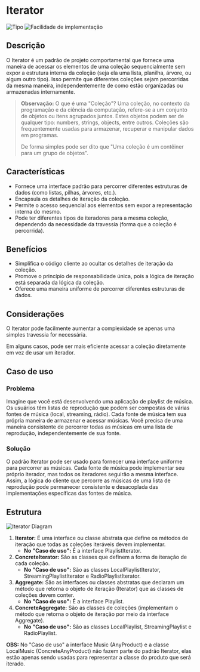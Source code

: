# Iterator

![Tipo](https://img.shields.io/badge/Tipo-Comportamental-informational)
![Facilidade de implementação](https://img.shields.io/badge/Facilidade%20de%20implementação-★★★★☆-yellow)

## Descrição

O Iterator é um padrão de projeto comportamental que fornece uma maneira de acessar os elementos de uma coleção sequencialmente sem expor a estrutura interna da coleção (seja ela uma lista, planilha, árvore, ou algum outro tipo). Isso permite que diferentes coleções sejam percorridas da mesma maneira, independentemente de como estão organizadas ou armazenadas internamente.

> **Observação:** O que é uma "Coleção"?
> Uma coleção, no contexto da programação e da ciência da computação, refere-se a um conjunto de objetos ou itens agrupados juntos. Estes objetos podem ser de qualquer tipo: numbers, strings, objects, entre outros. Coleções são frequentemente usadas para armazenar, recuperar e manipular dados em programas.
>
> De forma simples pode ser dito que "Uma coleção é um contêiner para um grupo de objetos".

## Características

* Fornece uma interface padrão para percorrer diferentes estruturas de dados (como listas, pilhas, árvores, etc.).
* Encapsula os detalhes de iteração da coleção.
* Permite o acesso sequencial aos elementos sem expor a representação interna do mesmo.
* Pode ter diferentes tipos de iteradores para a mesma coleção, dependendo da necessidade da travessia (forma que a coleção é percorrida).

## Benefícios

* Simplifica o código cliente ao ocultar os detalhes de iteração da coleção.
* Promove o princípio de responsabilidade única, pois a lógica de iteração está separada da lógica da coleção.
* Oferece uma maneira uniforme de percorrer diferentes estruturas de dados.

## Considerações

O Iterator pode facilmente aumentar a complexidade se apenas uma simples travessia for necessária.

Em alguns casos, pode ser mais eficiente acessar a coleção diretamente em vez de usar um iterador.

## Caso de uso

### Problema

Imagine que você está desenvolvendo uma aplicação de playlist de música. Os usuários têm listas de reprodução que podem ser compostas de várias fontes de música (local, streaming, rádio). Cada fonte de música tem sua própria maneira de armazenar e acessar músicas. Você precisa de uma maneira consistente de percorrer todas as músicas em uma lista de reprodução, independentemente de sua fonte.

### Solução

O padrão Iterator pode ser usado para fornecer uma interface uniforme para percorrer as músicas. Cada fonte de música pode implementar seu próprio iterador, mas todos os iteradores seguirão a mesma interface. Assim, a lógica do cliente que percorre as músicas de uma lista de reprodução pode permanecer consistente e desacoplada das implementações específicas das fontes de música.

## Estrutura

![Iterator Diagram](https://imgur.com/XNbXg6I.png)

1. **Iterator:** É uma interface ou classe abstrata que define os métodos de iteração que todas as coleções iteráveis devem implementar.
   - **No "Caso de uso":** É a interface PlaylistIterator.
2. **ConcreteIterator:** São as classes que definem a forma de iteração de cada coleção.
   - **No "Caso de uso":** São as classes LocalPlaylistIterator, StreamingPlaylistIterator e RadioPlaylistIterator.
3. **Aggregate:** São as interfaces ou classes abstratas que declaram um método que retorna o objeto de iteração (Iterator) que as classes de coleções devem conter.
   - **No "Caso de uso":** É a interface Playlist.
4. **ConcreteAggregate:** São as classes de coleções (implementam o método que retorna o objeto de iteração por meio da interface Aggregate).
   - **No "Caso de uso":** São as classes LocalPlaylist, StreamingPlaylist e RadioPlaylist.

**OBS:** No "Caso de uso" a interface Music (AnyProduct) e a classe LocalMusic (ConcreteAnyProduct) não fazem parte do padrão Iterator, elas estão apenas sendo usadas para representar a classe do produto que será iterado.
